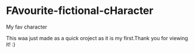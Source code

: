 # FAvourite-fictional-cHaracter
My fav character


This waa just made as a quick oroject as it is my first.Thank
you for viewing it! :)
